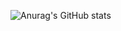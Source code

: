 ![Anurag's GitHub stats](https://github-readme-stats.vercel.app/api?username=EdenShtein&show_icons=true&theme=solarized-dark)
